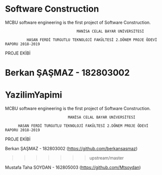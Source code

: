 # Software Construction
MCBU software engineering is the first project of Software Construction.

                                     MANİSA CELAL BAYAR ÜNİVERSİTESİ

              HASAN FERDİ TURGUTLU TEKNOLOJİ FAKÜLTESİ 2.DÖNEM PROJE ÖDEVİ RAPORU 2018-2019
PROJE EKİBİ

Berkan ŞAŞMAZ - 182803002 
=======
# YazilimYapimi
MCBU software engineering is the first project of Software Construction.

                                 MANİSA CELAL BAYAR ÜNİVERSİTESİ

          HASAN FERDİ TURGUTLU TEKNOLOJİ FAKÜLTESİ 2.DÖNEM PROJE ÖDEVİ RAPORU 2018-2019
PROJE EKİBİ

Berkan ŞAŞMAZ - 182803002 (https://github.com/berkansasmaz)
>>>>>>> upstream/master

Mustafa Taha SOYDAN - 162805003 (https://github.com/Mtsoydan)
